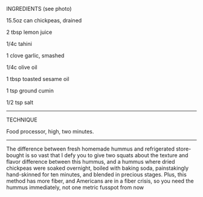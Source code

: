INGREDIENTS (see photo)

15.5oz can chickpeas, drained

2 tbsp lemon juice

1/4c tahini

1 clove garlic, smashed

1/4c olive oil

1 tbsp toasted sesame oil

1 tsp ground cumin

1/2 tsp salt

- - - 
TECHNIQUE

Food processor, high, two minutes. 

- - - 

The difference between fresh homemade hummus and refrigerated store-bought is so vast that I defy you to give two squats about the texture and flavor difference between this hummus, and a hummus where dried chickpeas were soaked overnight, boiled with baking soda, painstakingly hand-skinned for ten minutes, and blended in precious stages. Plus, this method has more fiber, and Americans are in a fiber crisis, so you need the hummus immediately, not one metric fusspot from now
